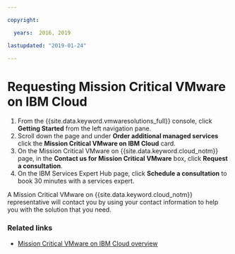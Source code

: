 ```yaml
---

copyright:

  years:  2016, 2019

lastupdated: "2019-01-24"

---
```


# Requesting Mission Critical VMware on IBM Cloud

1. From the {{site.data.keyword.vmwaresolutions_full}} console, click **Getting Started** from the left navigation pane.
2. Scroll down the page and under **Order additional managed services** click the **Mission Critical VMware on IBM Cloud** card.
3. On the Mission Critical VMware on {{site.data.keyword.cloud_notm}} page, in the **Contact us for Mission Critical VMware** box, click **Request a consultation**.
4. On the IBM Services Expert Hub page, click **Schedule a consultation** to book 30 minutes with a services expert.

A Mission Critical VMware on {{site.data.keyword.cloud_notm}} representative will contact you by using your contact information to help you with the solution that you need.

### Related links

* [Mission Critical VMware on IBM Cloud overview](/docs/services/vmwaresolutions/services?topic=vmware-solutions-mission-critical-vmware-on-ibm-cloud-overview)
